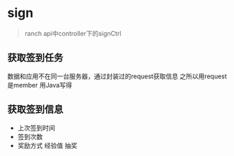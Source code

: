 # sign

> ranch api中controller下的signCtrl

## 获取签到任务

数据和应用不在同一台服务器，通过封装过的request获取信息 之所以用request 是member 用Java写得

## 获取签到信息

* 上次签到时间
* 签到次数
* 奖励方式 经验值 抽奖

